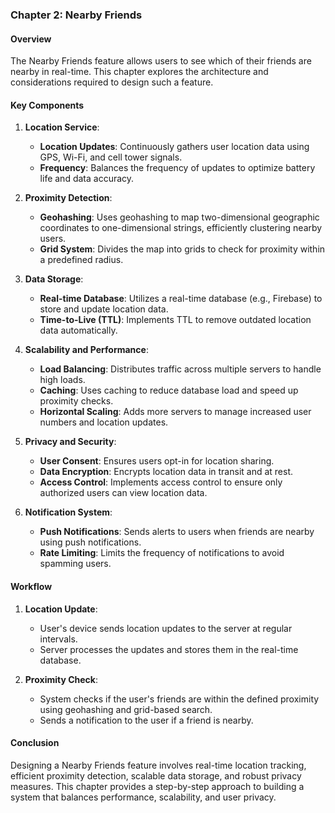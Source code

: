 ### Chapter 2: Nearby Friends

#### Overview
The Nearby Friends feature allows users to see which of their friends are nearby in real-time. This chapter explores the architecture and considerations required to design such a feature.

#### Key Components

1. **Location Service**:
   - **Location Updates**: Continuously gathers user location data using GPS, Wi-Fi, and cell tower signals.
   - **Frequency**: Balances the frequency of updates to optimize battery life and data accuracy.

2. **Proximity Detection**:
   - **Geohashing**: Uses geohashing to map two-dimensional geographic coordinates to one-dimensional strings, efficiently clustering nearby users.
   - **Grid System**: Divides the map into grids to check for proximity within a predefined radius.

3. **Data Storage**:
   - **Real-time Database**: Utilizes a real-time database (e.g., Firebase) to store and update location data.
   - **Time-to-Live (TTL)**: Implements TTL to remove outdated location data automatically.

4. **Scalability and Performance**:
   - **Load Balancing**: Distributes traffic across multiple servers to handle high loads.
   - **Caching**: Uses caching to reduce database load and speed up proximity checks.
   - **Horizontal Scaling**: Adds more servers to manage increased user numbers and location updates.

5. **Privacy and Security**:
   - **User Consent**: Ensures users opt-in for location sharing.
   - **Data Encryption**: Encrypts location data in transit and at rest.
   - **Access Control**: Implements access control to ensure only authorized users can view location data.

6. **Notification System**:
   - **Push Notifications**: Sends alerts to users when friends are nearby using push notifications.
   - **Rate Limiting**: Limits the frequency of notifications to avoid spamming users.

#### Workflow

1. **Location Update**:
   - User's device sends location updates to the server at regular intervals.
   - Server processes the updates and stores them in the real-time database.

2. **Proximity Check**:
   - System checks if the user's friends are within the defined proximity using geohashing and grid-based search.
   - Sends a notification to the user if a friend is nearby.

#### Conclusion
Designing a Nearby Friends feature involves real-time location tracking, efficient proximity detection, scalable data storage, and robust privacy measures. This chapter provides a step-by-step approach to building a system that balances performance, scalability, and user privacy.
